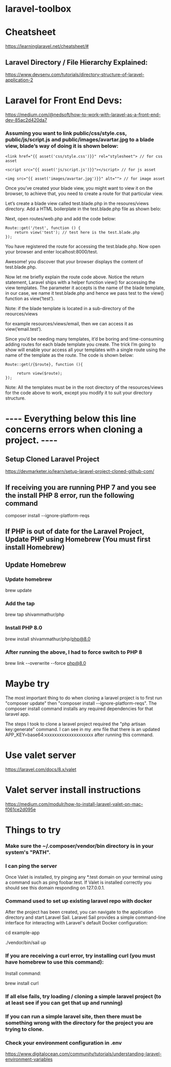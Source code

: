 # laravel-toolbox

# Cheatsheet

https://learninglaravel.net/cheatsheet/#

## Laravel Directory / File Hierarchy Explained:

https://www.devsenv.com/tutorials/directory-structure-of-laravel-application-2

# Laravel for Front End Devs:

https://medium.com/@nedsoft/how-to-work-with-laravel-as-a-front-end-dev-85ac2d420da7

### Assuming you want to link public/css/style.css, public/js/script.js and public/images/avartar.jpg to a blade view, blade’s way of doing it is shown below:

``` 
<link href="{{ asset('css/style.css')}}" rel="stylesheet"> // for css asset

<script src="{{ asset('js/script.js')}}"></script> // for js asset

<img src="{{ asset('images/avartar.jpg')}}" alt=""> // for image asset

```
Once you’ve created your blade view, you might want to view it on the browser, to achieve that, you need to create a route for that particular view.

Let’s create a blade view called test.blade.php in the resoures/views directory. Add a HTML boilerplate in the test.blade.php file as shown belo:

Next, open routes/web.php and add the code below:

```
Route::get('/test', function () {
    return view('test'); // test here is the test.blade.php
});
```

You have registered the route for accessing the test.blade.php. Now open your browser and enter localhost:8000/test.

Awesome! you discover that your browser displays the content of test.blade.php.

Now let me briefly explain the route code above. Notice the return statement, Laravel ships with a helper function view() for accessing the view templates. The parameter it accepts is the name of the blade template, in our case, we name it test.blade.php and hence we pass test to the view() function as view(‘test’).

Note: if the blade template is located in a sub-directory of the reources/views

for example resources/views/email, then we can access it as view(‘email.test’).

Since you’d be needing many templates, it’d be boring and time-consuming adding routes for each blade template you create. The trick I’m going to show will enable your access all your templates with a single route using the name of the template as the route. The code is shown below:

```
Route::get(/{$route}, function (){
    
     return view($route);
});
```

Note: All the templates must be in the root directory of the resources/views for the code above to work, except you modify it to suit your directory structure.

# ---- Everything below this line concerns errors when cloning a project. ---- 

## Setup Cloned Laravel Project

https://devmarketer.io/learn/setup-laravel-project-cloned-github-com/

## If receiving you are running PHP 7 and you see the install PHP 8 error, run the following command

composer install --ignore-platform-reqs

## If PHP is out of date for the Laravel Project, Update PHP using Homebrew (You must first install Homebrew)

## Update Homebrew

### Update homebrew
brew update

### Add the tap
brew tap shivammathur/php

### Install PHP 8.0
brew install shivammathur/php/php@8.0

### After running the above, I had to force switch to PHP 8
brew link --overwrite --force php@8.0

# Maybe try

The most important thing to do when cloning a laravel project is to first run "composer update" then "composer install --ignore-platform-reqs". The composer install command installs any required dependencies for that laravel app.

The steps I took to clone a laravel project required the "php artisan key:generate" command. I can see in my .env file that there is an updated APP_KEY=base64:xxxxxxxxxxxxxxxxxxxx after running this command.

# Use valet server

https://laravel.com/docs/8.x/valet

# Valet server install instructions

https://medium.com/modulr/how-to-install-laravel-valet-on-mac-f061ce2d095e

# Things to try

### Make sure the ~/.composer/vendor/bin directory is in your system's "PATH".

### I can ping the server

Once Valet is installed, try pinging any *.test domain on your terminal using a command such as ping foobar.test. If Valet is installed correctly you should see this domain responding on 127.0.0.1.

### Command used to set up existing laravel repo with docker

After the project has been created, you can navigate to the application directory and start Laravel Sail. Laravel Sail provides a simple command-line interface for interacting with Laravel's default Docker configuration:

cd example-app

./vendor/bin/sail up

### If you are receiving a curl error, try installing curl (you must have homebrew to use this command):

Install command:

brew install curl

### If all else fails, try loading / cloning a simple laravel project (to at least see if you can get that up and running)

### If you can run a simple laravel site, then there must be something wrong with the directory for the project you are trying to clone. 

### Check your environment configuration in .env

https://www.digitalocean.com/community/tutorials/understanding-laravel-environment-variables



